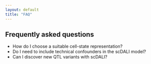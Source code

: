 ```yaml
---
layout: default
title: "FAQ"
---
```


## Frequently asked questions

- How do I choose a suitable cell-state representation?
- Do I need to include technical confounders in the scDALI model?
- Can I discover new QTL variants with scDALI?
